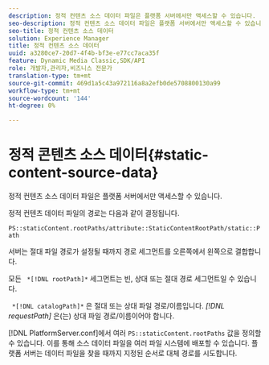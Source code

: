 ```yaml
---
description: 정적 컨텐츠 소스 데이터 파일은 플랫폼 서버에서만 액세스할 수 있습니다.
seo-description: 정적 컨텐츠 소스 데이터 파일은 플랫폼 서버에서만 액세스할 수 있습니다.
seo-title: 정적 컨텐츠 소스 데이터
solution: Experience Manager
title: 정적 컨텐츠 소스 데이터
uuid: a3280ce7-20d7-4f4b-bf3e-e77cc7aca35f
feature: Dynamic Media Classic,SDK/API
role: 개발자,관리자,비즈니스 전문가
translation-type: tm+mt
source-git-commit: 469d1a5c43a972116a8a2efb0de5708800130a99
workflow-type: tm+mt
source-wordcount: '144'
ht-degree: 0%

---
```



# 정적 콘텐츠 소스 데이터{#static-content-source-data}

정적 컨텐츠 소스 데이터 파일은 플랫폼 서버에서만 액세스할 수 있습니다.

정적 컨텐츠 데이터 파일의 경로는 다음과 같이 결정됩니다.

`PS::staticContent.rootPaths/attribute::StaticContentRootPath/static::Path`

서버는 절대 파일 경로가 설정될 때까지 경로 세그먼트를 오른쪽에서 왼쪽으로 결합합니다.

모든 ` *[!DNL rootPath]*` 세그먼트는 빈, 상대 또는 절대 경로 세그먼트일 수 있습니다.

` *[!DNL catalogPath]*` 은 절대 또는 상대 파일 경로/이름입니다. *[!DNL requestPath]* 은(는) 상대 파일 경로/이름이어야 합니다.

[!DNL PlatformServer.conf]에서 여러 `PS::staticContent.rootPaths` 값을 정의할 수 있습니다. 이를 통해 소스 데이터 파일을 여러 파일 시스템에 배포할 수 있습니다. 플랫폼 서버는 데이터 파일을 찾을 때까지 지정된 순서로 대체 경로를 시도합니다.
